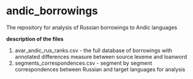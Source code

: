 # andic_borrowings
The repository for analysis of Russian borrowings to Andic languages

**description of the files**
1) avar_andic_rus_ranks.csv - the full database of borrowings with annotated differences measure between source lexeme and loanword
2) segments_correspondences.csv - segment by segment correspondences between Russian and target languages for analysis
